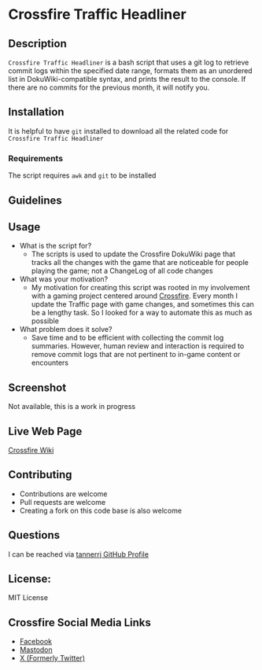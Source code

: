 # Crossfire Traffic Headliner

## Description

`Crossfire Traffic Headliner` is a bash script that uses a git log to retrieve commit logs within the specified date range, formats them as an unordered list in DokuWiki-compatible syntax, and prints the result to the console. If there are no commits for the previous month, it will notify you.

## Installation

It is helpful to have `git` installed to download all the related code for `Crossfire Traffic Headliner`

### Requirements

The script requires `awk` and `git` to be installed

## Guidelines

## Usage

 * What is the script for?
   * The scripts is used to update the Crossfire DokuWiki page that tracks all the changes with the game that are noticeable for people playing the game; not a ChangeLog of all code changes
 * What was your motivation?
   * My motivation for creating this script was rooted in my involvement with a gaming project centered around [Crossfire](https://sourceforge.net/projects/crossfire/). Every month I update the Traffic page with game changes, and sometimes this can be a lengthy task. So I looked for a way to automate this as much as possible
 * What problem does it solve?
   * Save time and to be efficient with collecting the commit log summaries. However, human review and interaction is required to remove commit logs that are not pertinent to in-game content or encounters

## Screenshot

Not available, this is a work in progress

## Live Web Page

[Crossfire Wiki](http://wiki.cross-fire.org/dokuwiki/doku.php/crossfire_traffic)

## Contributing

 * Contributions are welcome
 * Pull requests are welcome
 * Creating a fork on this code base is also welcome

## Questions

I can be reached via [tannerrj GitHub Profile](https://github.com/tannerrj)

## License:

MIT License

## Crossfire Social Media Links

 * [Facebook](https://www.facebook.com/crossfireproject/)
 * [Mastodon](https://mastodon.social/@crossfiremrpg)
 * [X (Formerly Twitter)](https://twitter.com/crossfiremrpg/)